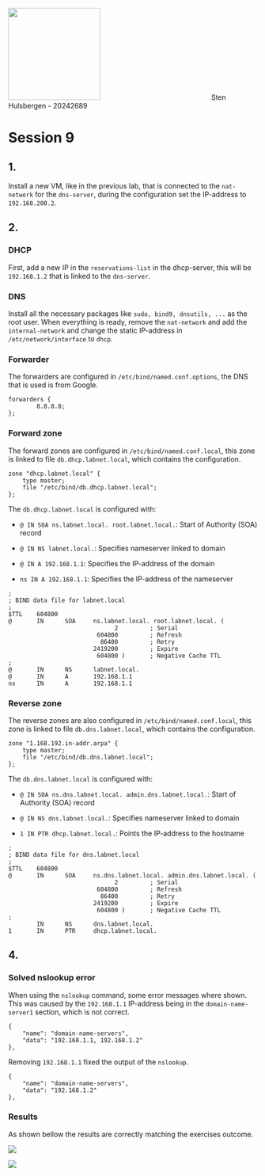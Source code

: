 <img src="file:///C:/Users/stenh/AppData/Roaming/marktext/images/2024-10-16-15-28-07-image.png" title="" alt="" width="186">                                                          Sten Hulsbergen - 20242689

# Session 9

## 1.

Install a new VM, like in the previous lab, that is connected to the `nat-network` for the `dns-server`, during the configuration set the IP-address to `192.168.200.2`.

## 2.

### DHCP

First, add a new IP in the `reservations-list` in the dhcp-server, this will be `192.168.1.2` that is linked to the `dns-server`.

### DNS

Install all the necessary packages like `sudo, bind9, dnsutils, ...` as the root user. When everything is ready, remove the `nat-network` and add the `internal-network` and change the static IP-address in `/etc/network/interface` to `dhcp`. 

### Forwarder

The forwarders are configured in `/etc/bind/named.conf.options`, the DNS that is used is from Google.

```
forwarders {
        8.8.8.8;
};
```

### Forward zone

The forward zones are configured in `/etc/bind/named.conf.local`, this zone is linked to file `db.dhcp.labnet.local`, which contains the configuration.

```
zone "dhcp.labnet.local" {
    type master;
    file "/etc/bind/db.dhcp.labnet.local";
};
```

The `db.dhcp.labnet.local` is configured with:

- `@ IN SOA ns.labnet.local. root.labnet.local.`: Start of Authority (SOA) record

- `@ IN NS labnet.local.`: Specifies nameserver linked to domain

- `@ IN A 192.168.1.1`: Specifies the IP-address of the domain

- `ns IN A 192.168.1.1`: Specifies the IP-address of the nameserver

```
;
; BIND data file for labnet.local
;
$TTL    604800
@       IN      SOA     ns.labnet.local. root.labnet.local. (
                              2         ; Serial
                         604800         ; Refresh
                          86400         ; Retry
                        2419200         ; Expire
                         604800 )       ; Negative Cache TTL
;
@       IN      NS      labnet.local.
@       IN      A       192.168.1.1
ns      IN      A       192.168.1.1
```

### Reverse zone

The reverse zones are also configured in `/etc/bind/named.conf.local`, this zone is linked to file `db.dns.labnet.local`, which contains the configuration.

```
zone "1.168.192.in-addr.arpa" {
    type master;
    file "/etc/bind/db.dns.labnet.local";
};
```

The `db.dns.labnet.local` is configured with:

- `@ IN SOA ns.dns.labnet.local. admin.dns.labnet.local.`: Start of Authority (SOA) record

- `@ IN NS dns.labnet.local.`: Specifies nameserver linked to domain

- `1 IN PTR dhcp.labnet.local.`: Points the IP-address to the hostname

```
;
; BIND data file for dns.labnet.local
;
$TTL    604800
@       IN      SOA     ns.dns.labnet.local. admin.dns.labnet.local. (
                              2         ; Serial
                         604800         ; Refresh
                          86400         ; Retry
                        2419200         ; Expire
                         604800 )       ; Negative Cache TTL
;
        IN      NS      dns.labnet.local.
1       IN      PTR     dhcp.labnet.local.
```

## 4.

### Solved nslookup error

When using the `nslookup` command, some error messages where shown. This was caused by the `192.168.1.1` IP-address being in the `domain-name-server1` section, which is not correct.

```
{
    "name": "domain-name-servers",
    "data": "192.168.1.1, 192.168.1.2"
},
```

Removing `192.168.1.1` fixed the output of the `nslookup`.

```
{
    "name": "domain-name-servers",
    "data": "192.168.1.2"
},
```

### Results

As shown bellow the results are correctly matching the exercises outcome.

![](C:\Users\stenh\AppData\Roaming\marktext\images\2024-11-29-13-27-44-image.png)

![](C:\Users\stenh\AppData\Roaming\marktext\images\2024-11-29-13-28-09-image.png)
